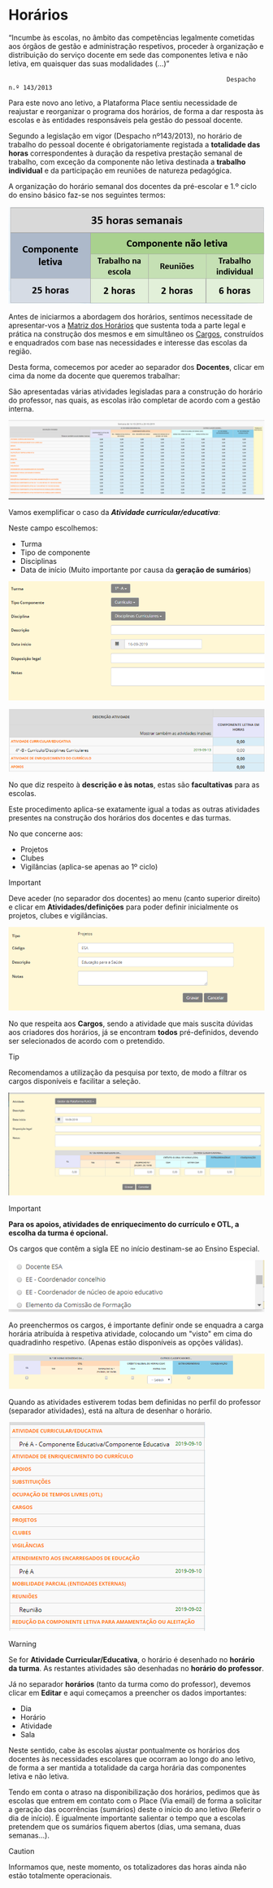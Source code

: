 ﻿# Horários


“Incumbe às escolas, no âmbito das competências legalmente cometidas aos órgãos de gestão e administração respetivos, proceder à organização e distribuição do serviço docente em sede das componentes letiva e não letiva, em quaisquer das suas modalidades (…)”

                                                                Despacho n.º 143/2013

Para este novo ano letivo, a Plataforma Place sentiu necessidade de reajustar e reorganizar o programa dos horários, de forma a dar resposta às escolas e às entidades responsáveis pela gestão do pessoal docente. 


Segundo a legislação em vigor (Despacho nº143/2013), no horário de trabalho do pessoal docente é  obrigatoriamente registada a **totalidade das horas** correspondentes à duração da respetiva prestação semanal de trabalho, com exceção da componente não letiva destinada a **trabalho individual** e da participação em reuniões de natureza pedagógica.

A organização do horário semanal dos docentes da pré-escolar e 1.º ciclo do ensino básico faz-se nos seguintes termos:

![Horariopre](../../images/Place21/Alunos/horariopre.PNG)

Antes de iniciarmos a abordagem dos horários, sentímos necessitade de apresentar-vos a [Matriz dos Horários](../../documentos/NovaMatriz.pdf) que sustenta toda a parte legal e prática na construção dos mesmos e em simultâneo os [Cargos](../../documentos/cargos.pdf), construídos e enquadrados com base nas necessidades e interesse das escolas da região. 

Desta forma, comecemos por aceder ao separador dos **Docentes**, clicar em cima da nome da docente que queremos trabalhar: 

São apresentadas várias atividades legisladas para a construção do horário do professor, nas quais, as escolas irão completar de acordo com a gestão interna. 


![Atividades](../../images/Place21/Alunos/atividades.PNG)

Vamos exemplificar o caso da ***Atividade curricular/educativa***:

Neste campo escolhemos:
- Turma
- Tipo de componente 
- Disciplinas
- Data de início (Muito importante por causa da **geração de sumários**)

![Ativicurri](../../images/Place21/Alunos/ativicurri.PNG)

![Turmaaa](../../images/Place21/Alunos/turmaaa.PNG)

No que diz respeito à **descrição e às notas**, estas são **facultativas** para as escolas. 

Este procedimento aplica-se exatamente igual a todas as outras atividades presentes na construção dos horários dos docentes e das turmas. 

No que concerne aos: 

- Projetos
- Clubes
- Vigilâncias (aplica-se apenas ao 1º ciclo)

> [!IMPORTANT]  
> Deve aceder (no separador dos docentes) ao menu (canto superior direito) e clicar em **Atividades/definições** para poder definir inicialmente os projetos, clubes e vigilâncias. 

![Projetos](../../images/Place21/Alunos/Projetos.PNG)


No que respeita aos **Cargos**, sendo a atividade que mais suscita dúvidas aos criadores dos horários, já se encontram **todos** pré-definidos, devendo ser selecionados de acordo com o pretendido.

> [!TIP]  
> Recomendamos a utilização da pesquisa por texto, de modo a filtrar os cargos disponíveis e facilitar a seleção.

![Cargos](../../images/Place21/Alunos/cargos.PNG)

> [!IMPORTANT]  
> **Para os apoios, atividades de enriquecimento do currículo e OTL, a escolha da turma é opcional.**

Os cargos que contêm a sigla EE no início destinam-se ao Ensino Especial.

![Ee](../../images/Place21/Alunos/ee.PNG)


Ao preenchermos os cargos, é importante definir onde se enquadra a carga horária atribuída à respetiva atividade, colocando um "visto" em cima do quadradinho respetivo. (Apenas estão disponíveis as opções válidas).


![Definir](../../images/Place21/Alunos/definir.PNG)


Quando as atividades estiverem todas bem definidas no perfil do professor (separador atividades), está na altura de desenhar o horário.

![Preeee](../../images/Place21/Alunos/preeee.PNG)

> [!WARNING]  
> Se for **Atividade Curricular/Educativa**, o horário é desenhado no **horário da turma**. As restantes atividades são desenhadas no **horário do professor**.

Já no separador **horários** (tanto da turma como do professor), devemos clicar em **Editar** e aqui começamos a preencher os dados importantes: 
- Dia
- Horário
- Atividade 
- Sala

Neste sentido, cabe às escolas ajustar pontualmente os horários dos docentes às necessidades escolares que ocorram ao longo do ano letivo, de forma a ser mantida a totalidade da carga horária das componentes letiva e não letiva.

Tendo em conta o atraso na disponibilização dos horários, pedimos que às escolas que entrem em contato com o Place (Via email) de forma a solicitar a geração das ocorrências (sumários) deste o início do ano letivo (Referir o dia de início). É igualmente importante salientar o tempo que a escolas pretendem que os sumários fiquem abertos (dias, uma semana, duas semanas...).

> [!CAUTION]  
> Informamos que, neste momento, os totalizadores das horas ainda não estão totalmente operacionais. 

